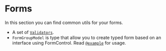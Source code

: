 # Forms

In this section you can find common utils for your forms.

* A set of [`Validators`](./validators.ts).
* `FormGroupModel` is type that allow you to create typed form based on an interface using FormControl. Read [`@example`](./form-group-model.ts) for usage.